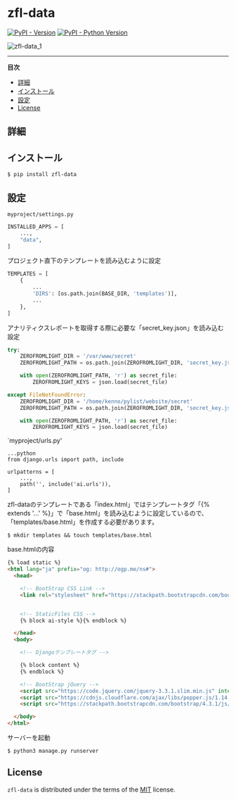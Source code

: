 # zfl-data

[![PyPI - Version](https://img.shields.io/pypi/v/zfl-data.svg)](https://pypi.org/project/zfl-data)
[![PyPI - Python Version](https://img.shields.io/pypi/pyversions/zfl-data.svg)](https://pypi.org/project/zfl-data)

![zfl-data_1](https://github.com/kenno-warise/zfl-data/assets/51676019/bab9bc05-aeaf-41ff-aa6d-f023894f6c57)

-----

**目次**

- [詳細](#詳細)
- [インストール](#インストール)
- [設定](#設定)
- [License](#license)

## 詳細


## インストール

```console
$ pip install zfl-data
```

## 設定

`myproject/settings.py`

```python
INSTALLED_APPS = [
    ...,
    "data",
]
```

プロジェクト直下のテンプレートを読み込むように設定

```python
TEMPLATES = [
    {
        ...
        'DIRS': [os.path.join(BASE_DIR, 'templates')],
        ...
    },
]
```

アナリティクスレポートを取得する際に必要な「secret_key.json」を読み込む設定

```python
try:
    ZEROFROMLIGHT_DIR = '/var/www/secret'
    ZEROFROMLIGHT_PATH = os.path.join(ZEROFROMLIGHT_DIR, 'secret_key.json')

    with open(ZEROFROMLIGHT_PATH, 'r') as secret_file:
        ZEROFROMLIGHT_KEYS = json.load(secret_file)

except FileNotFoundError:
    ZEROFROMLIGHT_DIR = '/home/kenno/pylist/website/secret'
    ZEROFROMLIGHT_PATH = os.path.join(ZEROFROMLIGHT_DIR, 'secret_key.json')

    with open(ZEROFROMLIGHT_PATH, 'r') as secret_file:
        ZEROFROMLIGHT_KEYS = json.load(secret_file)
```

`myproject/urls.py'

```
...python
from django.urls import path, include

urlpatterns = [
    ...,
    path('', include('ai.urls')),
]
```

zfl-dataのテンプレートである「index.html」ではテンプレートタグ「{% extends '...' %}」で「base.html」を読み込むように設定しているので、「templates/base.html」を作成する必要があります。

```console
$ mkdir templates && touch templates/base.html
```

base.htmlの内容

```html
{% load static %}
<html lang="ja" prefix="og: http://ogp.me/ns#">
  <head>

    <!-- BootStrap CSS Link -->
    <link rel="stylesheet" href="https://stackpath.bootstrapcdn.com/bootstrap/4.3.1/css/bootstrap.min.css" integrity="sha384-ggOyR0iXCbMQv3Xipma34MD+dH/1fQ784/j6cY/iJTQUOhcWr7x9JvoRxT2MZw1T" crossorigin="anonymous">


    <!-- StaticFiles CSS -->
    {% block ai-style %}{% endblock %}

  </head>
  <body>

    <!-- Djangoテンプレートタグ -->

    {% block content %}
    {% endblock %}

    <!-- BootStrap jQuery -->
    <script src="https://code.jquery.com/jquery-3.3.1.slim.min.js" integrity="sha384-q8i/X+965DzO0rT7abK41JStQIAqVgRVzpbzo5smXKp4YfRvH+8abtTE1Pi6jizo" crossorigin="anonymous"></script>
    <script src="https://cdnjs.cloudflare.com/ajax/libs/popper.js/1.14.7/umd/popper.min.js" integrity="sha384-UO2eT0CpHqdSJQ6hJty5KVphtPhzWj9WO1clHTMGa3JDZwrnQq4sF86dIHNDz0W1" crossorigin="anonymous"></script>
    <script src="https://stackpath.bootstrapcdn.com/bootstrap/4.3.1/js/bootstrap.min.js" integrity="sha384-JjSmVgyd0p3pXB1rRibZUAYoIIy6OrQ6VrjIEaFf/nJGzIxFDsf4x0xIM+B07jRM" crossorigin="anonymous"></script>

  </body>
</html>
```

サーバーを起動

```cosole
$ python3 manage.py runserver
```

## License

`zfl-data` is distributed under the terms of the [MIT](https://spdx.org/licenses/MIT.html) license.
